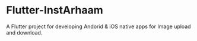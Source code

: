 # Flutter-InstArhaam
A Flutter project for developing Andorid &amp; iOS native apps for Image upload and download.
